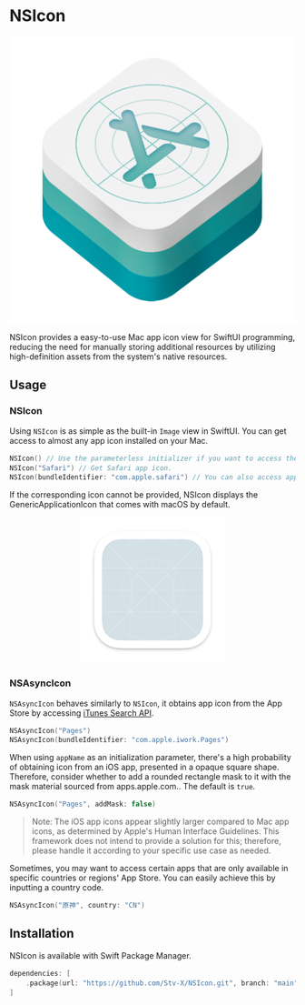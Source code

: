 # NSIcon

![logo](https://github.com/Stv-X/NSIcon/blob/main/Sources/NSIcon/Resources/NSIconFramework.png)

NSIcon provides a easy-to-use Mac app icon view for SwiftUI programming, reducing the need for manually storing additional resources by utilizing high-definition assets from the system's native resources.

## Usage

### NSIcon
Using `NSIcon` is as simple as the built-in `Image` view in SwiftUI.
You can get access to almost any app icon installed on your Mac.

```swift
NSIcon() // Use the parameterless initializer if you want to access the icon of your app itself.
NSIcon("Safari") // Get Safari app icon.
NSIcon(bundleIdentifier: "com.apple.safari") // You can also access app icon through the App's Bundle Identifier.
```

If the corresponding icon cannot be provided, NSIcon displays the GenericApplicationIcon that comes with macOS by default.

<p align="center">
<img src="https://github.com/Stv-X/NSIcon/blob/main/Sources/NSIcon/Resources/GenericAppIcon.png" 
alt="GenericApplicationIcon" width="256"/>
</p>

### NSAsyncIcon
`NSAsyncIcon` behaves similarly to `NSIcon`, it obtains app icon from the App Store by accessing [iTunes Search API](https://developer.apple.com/library/archive/documentation/AudioVideo/Conceptual/iTuneSearchAPI).

```swift
NSAsyncIcon("Pages")
NSAsyncIcon(bundleIdentifier: "com.apple.iwork.Pages")
```


When using `appName` as an initialization parameter, there's a high probability of obtaining icon from an iOS app, presented in a opaque square shape. Therefore, consider whether to add a rounded rectangle mask to it with the mask material sourced from apps.apple.com.. The default is `true`.

```swift
NSAsyncIcon("Pages", addMask: false)
```

> Note: The iOS app icons appear slightly larger compared to Mac app icons, as determined by Apple's Human Interface Guidelines. This framework does not intend to provide a solution for this; therefore, please handle it according to your specific use case as needed.

Sometimes, you may want to access certain apps that are only available in specific countries or regions' App Store. You can easily achieve this by inputting a country code.

```swift
NSAsyncIcon("原神", country: "CN")
```

## Installation

NSIcon is available with Swift Package Manager.

```swift
dependencies: [
    .package(url: "https://github.com/Stv-X/NSIcon.git", branch: "main")
]
```
